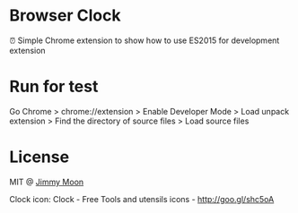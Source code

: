 # Browser Clock

⏰ Simple Chrome extension to show how to use ES2015 for development extension

# Run for test

Go Chrome > chrome://extension > Enable Developer Mode > Load unpack extension > Find the directory of source files > Load source files

# License

MIT @ [Jimmy Moon](http://ragingwind.me)

Clock icon: Clock - Free Tools and utensils icons - http://goo.gl/shc5oA
